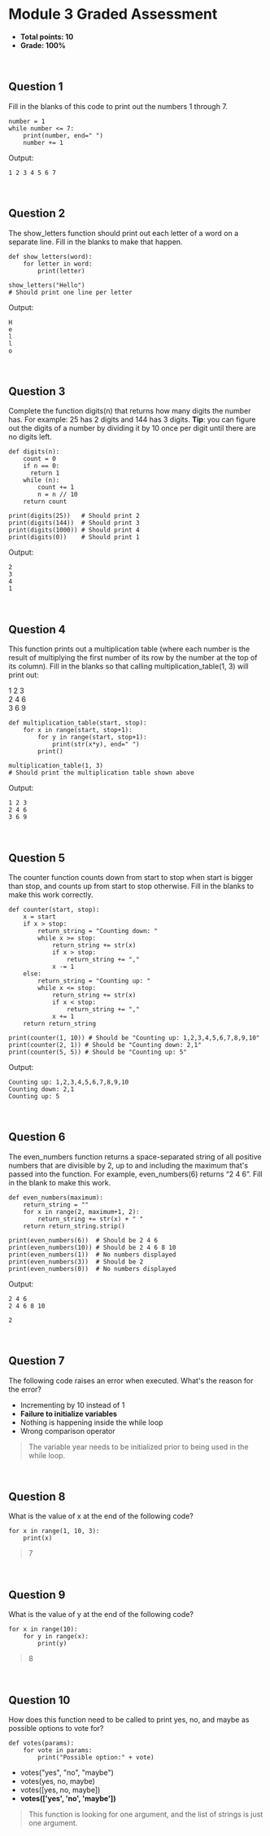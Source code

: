 # Module 3 Graded Assessment
* **Total points: 10**
* **Grade: 100%**
 
<br>

## Question 1

Fill in the blanks of this code to print out the numbers 1 through 7.

```
number = 1
while number <= 7:
	print(number, end=" ")
	number += 1
```

Output:

```
1 2 3 4 5 6 7 
```

<br>

## Question 2

The show_letters function should print out each letter of a word on a separate line. Fill in the blanks to make that happen.

```
def show_letters(word):
	for letter in word:
		print(letter)

show_letters("Hello")
# Should print one line per letter
```

Output:

```
H
e
l
l
o
```

<br>

## Question 3

Complete the function digits(n) that returns how many digits the number has. For example: 25 has 2 digits and 144 has 3 digits. **Tip**: you can figure out the digits of a number by dividing it by 10 once per digit until there are no digits left.

```
def digits(n):
	count = 0
	if n == 0:
	  return 1
	while (n):
		count += 1
		n = n // 10
	return count
	
print(digits(25))   # Should print 2
print(digits(144))  # Should print 3
print(digits(1000)) # Should print 4
print(digits(0))    # Should print 1
```

Output:

```
2
3
4
1
```

<br>

## Question 4

This function prints out a multiplication table (where each number is the result of multiplying the first number of its row by the number at the top of its column). Fill in the blanks so that calling multiplication_table(1, 3) will print out:

1 2 3\
2 4 6\
3 6 9

```
def multiplication_table(start, stop):
	for x in range(start, stop+1):
		for y in range(start, stop+1):
			print(str(x*y), end=" ")
		print()

multiplication_table(1, 3)
# Should print the multiplication table shown above
```

Output:

```
1 2 3 
2 4 6 
3 6 9 
```

<br>

## Question 5

The counter function counts down from start to stop when start is bigger than stop, and counts up from start to stop otherwise. Fill in the blanks to make this work correctly.

```
def counter(start, stop):
	x = start
	if x > stop:
		return_string = "Counting down: "
		while x >= stop:
			return_string += str(x)
			if x > stop:
				return_string += ","
			x -= 1
	else:
		return_string = "Counting up: "
		while x <= stop:
			return_string += str(x)
			if x < stop:
				return_string += ","
			x += 1
	return return_string

print(counter(1, 10)) # Should be "Counting up: 1,2,3,4,5,6,7,8,9,10"
print(counter(2, 1)) # Should be "Counting down: 2,1"
print(counter(5, 5)) # Should be "Counting up: 5"
```

Output:

```
Counting up: 1,2,3,4,5,6,7,8,9,10
Counting down: 2,1
Counting up: 5
```

<br>

## Question 6

The even_numbers function returns a space-separated string of all positive numbers that are divisible by 2, up to and including the maximum that's passed into the function. For example, even_numbers(6) returns “2 4 6”. Fill in the blank to make this work.

```
def even_numbers(maximum):
	return_string = ""
	for x in range(2, maximum+1, 2):
		return_string += str(x) + " "
	return return_string.strip()

print(even_numbers(6))  # Should be 2 4 6
print(even_numbers(10)) # Should be 2 4 6 8 10
print(even_numbers(1))  # No numbers displayed
print(even_numbers(3))  # Should be 2
print(even_numbers(0))  # No numbers displayed
```

Output:

```
2 4 6
2 4 6 8 10

2

```

<br>

## Question 7

The following code raises an error when executed. What's the reason for the error?

* Incrementing by 10 instead of 1
* **Failure to initialize variables**
* Nothing is happening inside the while loop
* Wrong comparison operator

> The variable year needs to be initialized prior to being used in the while loop.

<br>

## Question 8

What is the value of x at the end of the following code?

```
for x in range(1, 10, 3):
    print(x)
```

> 7

<br>

## Question 9

What is the value of y at the end of the following code?

```
for x in range(10):
    for y in range(x):
        print(y)
```

> 8
 
<br>

## Question 10

How does this function need to be called to print yes, no, and maybe as possible options to vote for?

```
def votes(params):
	for vote in params:
	    print("Possible option:" + vote)
```

* votes("yes", "no", "maybe")
* votes(yes, no, maybe)
* votes([yes, no, maybe])
* **votes(['yes', 'no', 'maybe'])**

> This function is looking for one argument, and the list of strings is just one argument. 
